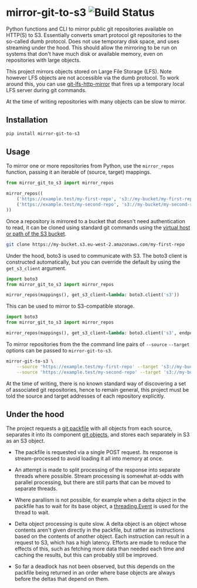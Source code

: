 # mirror-git-to-s3 ![Build Status](https://github.com/uktrade/mirror-git-to-s3/actions/workflows/tests.yml/badge.svg?branch=main)

Python functions and CLI to mirror public git repositories available on HTTP(S) to S3. Essentially converts smart protocol git repositories to the so-called dumb protocol. Does not use temporary disk space, and uses streaming under the hood. This should allow the mirroring to be run on systems that don't have much disk or available memory, even on repositories with large objects.

This project mirrors objects stored on Large File Storage (LFS). Note however LFS objects are not accessible via the dumb protocol. To work around this, you can use [git-lfs-http-mirror](https://github.com/uktrade/git-lfs-http-mirror)  that fires up a temporary local LFS server during git commands.

At the time of writing repositories with many objects can be slow to mirror.


## Installation

```bash
pip install mirror-git-to-s3
```


## Usage

To mirror one or more repositories from Python, use the `mirror_repos` function, passing it an iterable of (source, target) mappings.

```python
from mirror_git_to_s3 import mirror_repos

mirror_repos((
    ('https://example.test/my-first-repo', 's3://my-bucket/my-first-repo'),
    ('https://example.test/my-second-repo', 's3://my-bucket/my-second-repo'),
))
```

Once a repository is mirrored to a bucket that doesn't need authentication to read, it can be cloned using standard git commands using the [virtual host or path of the S3 bucket](https://docs.aws.amazon.com/AmazonS3/latest/userguide/VirtualHosting.html).

```bash
git clone https://my-bucket.s3.eu-west-2.amazonaws.com/my-first-repo
````

Under the hood, boto3 is used to communicate with S3. The boto3 client is constructed automatically, but you can override the default by using the `get_s3_client` argument.

```python
import boto3
from mirror_git_to_s3 import mirror_repos

mirror_repos(mappings(), get_s3_client=lambda: boto3.client('s3'))
```

This can be used to mirror to S3-compatible storage.

```python
import boto3
from mirror_git_to_s3 import mirror_repos

mirror_repos(mappings(), get_s3_client=lambda: boto3.client('s3', endpoint_url='http://my-host.com/'))
```

To mirror repositories from the the command line pairs of `--source` `--target` options can be passed to `mirror-git-to-s3`.

```bash
mirror-git-to-s3 \
    --source 'https://example.test/my-first-repo' --target 's3://my-bucket/my-first-repo' \
    --source 'https://example.test/my-second-repo' --target 's3://my-bucket/my-second-repo'
```

At the time of writing, there is no known standard way of discovering a set of associated git repositories, hence to remain general, this project must be told the source and target addresses of each repository explicitly.


## Under the hood

The project requests a [git packfile](https://git-scm.com/book/en/v2/Git-Internals-Packfiles) with all objects from each source, separates it into its component [git objects](https://git-scm.com/book/en/v2/Git-Internals-Git-Objects), and stores each separately in S3 as an S3 object.

- The packfile is requested via a single POST request. Its response is stream-processed to avoid loading it all into memory at once.

- An attempt is made to split processing of the response into separate threads where possible. Stream processing is somewhat at-odds with parallel processing, but there are still parts that can be moved to separate threads.

- Where parallism is not possible, for example when a delta object in the packfile has to wait for its base object, a [threading.Event](https://docs.python.org/3/library/threading.html#event-objects) is used for the thread to wait.

- Delta object processing is quite slow. A delta object is an object whose contents aren't given directly in the packfile, but rather as instructions based on the contents of another object. Each instruction can result in a request to S3, which has a high latency. Efforts are made to reduce the effects of this, such as fetching more data than needed each time and caching the results, but this can probably still be improved.

- So far a deadlock has not been observed, but this depends on the packfile being returned in an order where base objects are always before the deltas that depend on them.
